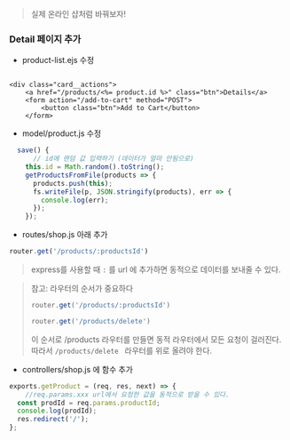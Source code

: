 > 실제 온라인 샵처럼 바꿔보자!

### Detail 페이지 추가

* product-list.ejs 수정

```ejs

<div class="card__actions">
    <a href="/products/<%= product.id %>" class="btn">Details</a>
    <form action="/add-to-cart" method="POST">
        <button class="btn">Add to Cart</button>
    </form>

```

* model/product.js 수정

```javascript
  save() {
      // id에 랜덤 값 입력하기 (데이터가 얼마 안됨으로)
    this.id = Math.random().toString(); 
    getProductsFromFile(products => {
      products.push(this);
      fs.writeFile(p, JSON.stringify(products), err => {
        console.log(err);
      });
    });
```

* routes/shop.js 아래 추가

```javascript
router.get('/products/:productsId')
```

> express를 사용할 때 `:` 를 url 에 추가하면 동적으로 데이터를 보내줄 수 있다.

> 참고: 라우터의 순서가 중요하다
>
> ```javascript
> router.get('/products/:productsId')
> 
> router.get('/products/delete')
> ```
>
> 이 순서로 /products 라우터를 만들면 동적 라우터에서 모든 요청이 걸러진다. 따라서 `/products/delete ` 라우터를 위로 올려야 한다.

* controllers/shop.js 에 함수 추가

```javascript
exports.getProduct = (req, res, next) => {
    //req.params.xxx url에서 요청한 값을 동적으로 받을 수 있다.
  const prodId = req.params.productId;
  console.log(prodId);
  res.redirect('/');
};
```